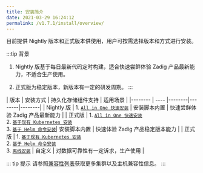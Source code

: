 ```yaml
---
title: 安装简介
date: 2021-03-29 16:24:12
permalink: /v1.7.1/install/overview/
---
```



目前提供 Nightly 版本和正式版本供使用，用户可按需选择版本和方式进行安装。

:::tip 背景
1. Nightly 版基于每日最新代码定时构建，适合快速尝鲜体验 Zadig 产品最新能力，不适合生产使用。

2. 正式版为稳定版本，新版本有一定的研发周期。
:::

| 版本 | 安装方式 | 持久化存储组件支持 | 适用场景 |
|-------- | ---- |--------|--------|--------|
| Nightly 版  |  1. [`All in One 快速安装`](/install/all-in-one/) | 安装脚本内置 | 快速尝鲜体验 Zadig 产品最新能力 |
| 正式版 | 1. [`All in One 快速安装`](/install/all-in-one/) <br> 2. [`基于现有 Kubernetes 安装`](/install/install-on-k8s/)<br> 3. [`基于 Helm 命令安装`](/install/helm-deploy/)| 安装脚本内置 | 快速体验 Zadig 产品稳定版本能力 |
| 正式版 | 1.  [`基于现有 Kubernetes 安装`](/install/install-on-k8s/)<br> 2. [`基于 Helm 命令安装`](/install/helm-deploy/) <br> 3. [`离线安装`](/install/offline/) | 自定义 | 对数据可靠性有一定诉求，生产使用 |

::: tip 提示
请参照[兼容性列表](/pages/compatibility)获取更多集群以及主机兼容性信息。
:::


